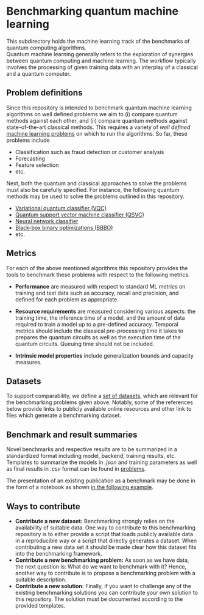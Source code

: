 # Benchmarking quantum machine learning

This subdirectory holds the machine learning track of the benchmarks of quantum computing algorithms. <br>
Quantum machine learning generally refers to the exploration of synergies between quantum computing and machine learning. 
The workflow typically involves the processing of given training data with an interplay of a classical and a quantum computer.


## Problem definitions

Since this repository is intended to benchmark quantum machine learning algorithms on well defined problems we aim to 
(i) compare quantum methods against each other, and 
(ii) compare quantum methods against state-of-the-art classical methods.
This requires a variety of *well defined* [machine learning problems](problems) on which to run the algorithms.
So far, these problems include

* Classification such as fraud detection or customer analysis
* Forecasting
* Feature selection
* etc.

Next, both the quantum and classical approaches to solve the problems must also be carefully specified.
For instance, the following quantum methods may be used to solve the problems outlined in this repository.

* [Variational quantum classifier (VQC)](https://github.com/Qiskit/qiskit-machine-learning/blob/main/qiskit_machine_learning/algorithms/classifiers/vqc.py) 
* [Quantum support vector machine classifier (QSVC)](https://github.com/Qiskit/qiskit-machine-learning/blob/main/qiskit_machine_learning/algorithms/classifiers/qsvc.py)
* [Neural network classifier](https://github.com/Qiskit/qiskit-machine-learning/blob/main/qiskit_machine_learning/algorithms/classifiers/neural_network_classifier.py)
* [Black-box binary optimizations (BBBO)](https://quantum-journal.org/papers/q-2023-01-26-909/)
* etc.

## Metrics  

For each of the above mentioned algorithms this repository provides the tools to benchmark these problems with respect to the following metrics.

* **Performance** are measured with respect to standard ML metrics on training and test data such as accuracy, recall and precision, and defined for each problem as appropriate.

* **Resource requirements** are measured considering various aspects: the training time, the inference time of a model, and the amount of data required to train a model up to a pre-defined accuracy.
  Temporal metrics should include the classical pre-processing time it takes to prepares the quantum circuits as well as the execution time of the quantum circuits. Queuing time should not be included.
  
* **Intrinsic model properties** include generalization bounds and capacity measures.

## Datasets

To support comparability, we define a [set of datasets](datasets), which are relevant for the benchmarking problems given above.
Notably, some of the references below provide links to publicly available online resources and other link to files which generate a benchmarking dataset.


## Benchmark and result summaries

Novel benchmarks and respective results are to be summarized in a standardized format including model, backend, training results, etc.
Templates to summarize the models in *.json* and training parameters as well as final results in *.csv* format can be found in [problems](problems).

The presentation of an existing publication as a benchmark may be done in the form of a notebook as shown [in the following example](problems/feature_selection/credit_risk1/results.ipynb). 

## Ways to contribute
* **Contribute a new dataset:** Benchmarking strongly relies on the availability of suitable data. One way to contribute to this benchmarking repository is to either provide a script that loads publicly available data in a reproducible way or a script that directly generates a dataset. When contributing a new data set it should be made clear how this dataset fits into the benchmarking framework. 
* **Contribute a new benchmarking problem:** As soon as we have data, the next question is: What do we want to benchmark with it? Hence, another way to contribute is to propose a benchmarking problem with a suitable description.
* **Contribute a new solution:** Finally, if you want to challenge any of the existing benchmarking solutions you can contribute your own solution to this repository. The solution must be documented according to the provided templates.
